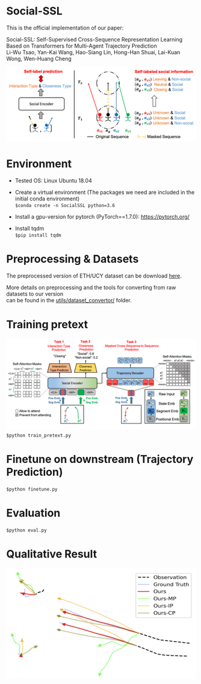 # Social-SSL
This is the official implementation of our paper:

Social-SSL: Self-Supervised Cross-Sequence Representation Learning Based on Transformers for Multi-Agent Trajectory Prediction\
Li-Wu Tsao, Yan-Kai Wang, Hao-Siang Lin, Hong-Han Shuai, Lai-Kuan Wong, Wen-Huang Cheng

![](images/Social-SSL.png)

# Environment
- Tested OS: Linux Ubuntu 18.04

- Create a virtual environment (The packages we need are included in the initial conda environment)\
`$conda create -n SocialSSL python=3.6`

- Install a gpu-version for pytorch (PyTorch==1.7.0): https://pytorch.org/

- Install tqdm\
`$pip install tqdm`

# Preprocessing & Datasets
The preprocessed version of ETH/UCY dataset can be download [here](https://drive.google.com/drive/folders/1lz34zED9gC2-m17FmajLotJjtw0EKkB9?usp=sharing).

More details on preprocessing and the tools for converting from raw datasets to our version <br> can be found in the [utils/dataset_convertor/](https://github.com/ShiningKeyboarder/Social-SSL/tree/main/utils/dataset_convertor) folder.

# Training pretext
![](images/Pretext.png)
`$python train_pretext.py`

# Finetune on downstream (Trajectory Prediction)
`$python finetune.py`

# Evaluation
`$python eval.py`

# Qualitative Result
![](images/Qualitative.png)
